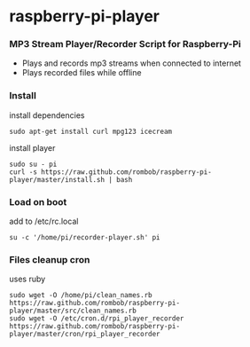 raspberry-pi-player
================

### MP3 Stream Player/Recorder Script for Raspberry-Pi ###

- Plays and records mp3 streams when connected to internet
- Plays recorded files while offline

### Install ###

install dependencies

    sudo apt-get install curl mpg123 icecream

install player

    sudo su - pi
    curl -s https://raw.github.com/rombob/raspberry-pi-player/master/install.sh | bash

### Load on boot ###

add to /etc/rc.local

    su -c '/home/pi/recorder-player.sh' pi
    
### Files cleanup cron ###

uses ruby

    sudo wget -O /home/pi/clean_names.rb https://raw.github.com/rombob/raspberry-pi-player/master/src/clean_names.rb
    sudo wget -O /etc/cron.d/rpi_player_recorder https://raw.github.com/rombob/raspberry-pi-player/master/cron/rpi_player_recorder
    